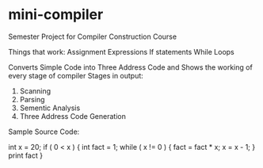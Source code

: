 # mini-compiler
Semester Project for Compiler Construction Course

Things that work:
Assignment Expressions
If statements
While Loops

Converts Simple Code into Three Address Code and Shows the working of every stage of compiler
Stages in output:
1. Scanning
2. Parsing
3. Sementic Analysis
4. Three Address Code Generation

Sample Source Code:

int x = 20;
if  ( 0 < x ) 
{
  int fact = 1;
  while ( x != 0 ) 
  {
    fact = fact * x;
    x = x - 1;
  }
  print fact
}
